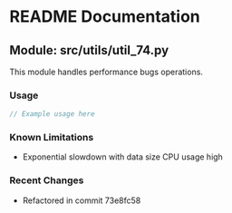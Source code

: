 # README Documentation

## Module: src/utils/util_74.py

This module handles performance bugs operations.

### Usage

```javascript
// Example usage here
```

### Known Limitations

- Exponential slowdown with data size CPU usage high

### Recent Changes

- Refactored in commit 73e8fc58
